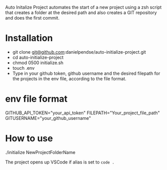 Auto Initalize Project automates the start of a new project using a zsh script that creates a folder at the desired path and also creates a GIT repository and does the first commit. 

# Installation
- git clone git@github.com:danielpendse/auto-initialize-project.git
- cd auto-initialize-project
- chmod 0500 initialize.sh
- touch .env
- Type in your github token, github username and the desired filepath for the projects in the env file, according to the file format. 

# env file format
GITHUB_API_TOKEN="your_api_token"
FILEPATH="Your_project_file_path"
GITUSERNAME="your_github_username"

# How to use
./initialize NewProjectFolderName

The project opens up VSCode if alias is set to ```code . ``` 
